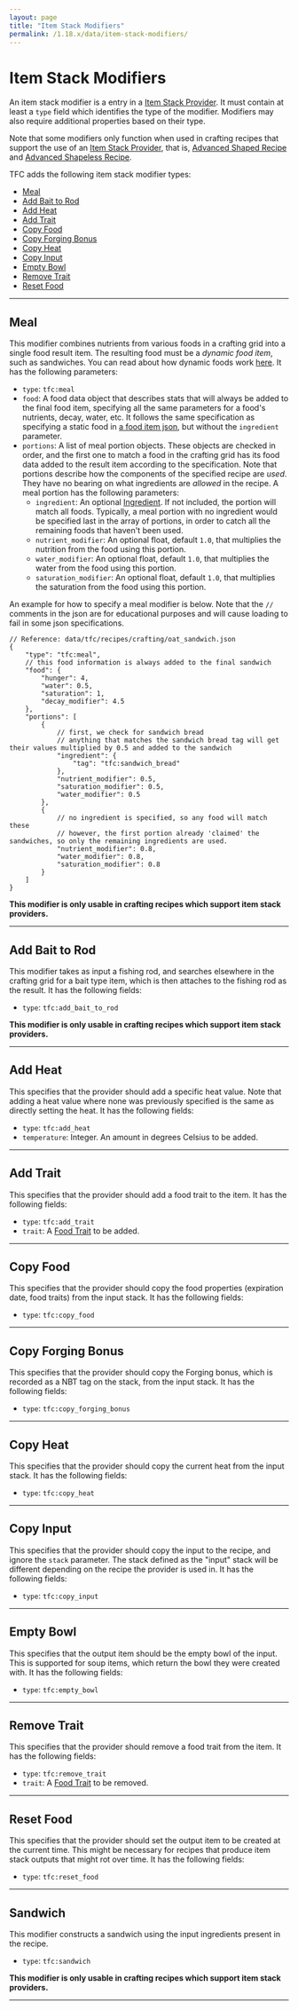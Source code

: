```yaml
---
layout: page
title: "Item Stack Modifiers"
permalink: /1.18.x/data/item-stack-modifiers/
---
```


# Item Stack Modifiers

An item stack modifier is a entry in a [Item Stack Provider](../common-types/#item-stack-providers). It must contain at least a `type` field which identifies the type of the modifier. Modifiers may also require additional properties based on their type.

Note that some modifiers only function when used in crafting recipes that support the use of an [Item Stack Provider](../common-types/#item-stack-providers), that is, [Advanced Shaped Recipe](../../data/crafting/#advanced-shaped-crafting) and [Advanced Shapeless Recipe](../../data/crafting/#advanced-shapeless-crafting).

TFC adds the following item stack modifier types:

<!--linky_begin_sort_alphabetical-->

- [Meal](#meal)
- [Add Bait to Rod](#add-bait-to-rod)
- [Add Heat](#add-heat)
- [Add Trait](#add-trait)
- [Copy Food](#copy-food)
- [Copy Forging Bonus](#copy-forging-bonus)
- [Copy Heat](#copy-heat)
- [Copy Input](#copy-input)
- [Empty Bowl](#empty-bowl)
- [Remove Trait](#remove-trait)
- [Reset Food](#reset-food)

<!--linky_end_sort_alphabetical-->

<hr>

## Meal

This modifier combines nutrients from various foods in a crafting grid into a single food result item. The resulting food must be a *dynamic food item*, such as sandwiches. You can read about how dynamic foods work [here](../custom/#food-items). It has the following parameters:

- `type`: `tfc:meal`
- `food`: A food data object that describes stats that will always be added to the final food item, specifying all the same parameters for a food's nutrients, decay, water, etc. It follows the same specification as specifying a static food in [a food item json](../custom/#food-items), but without the `ingredient` parameter.
- `portions`: A list of meal portion objects. These objects are checked in order, and the first one to match a food in the crafting grid has its food data added to the result item according to the specification. Note that portions describe how the components of the specified recipe are *used*. They have no bearing on what ingredients are *allowed* in the recipe. A meal portion has the following parameters:
    - `ingredient`: An optional [Ingredient](../ingredients/). If not included, the portion will match all foods. Typically, a meal portion with no ingredient would be specified last in the array of portions, in order to catch all the remaining foods that haven't been used.
    - `nutrient_modifier`: An optional float, default `1.0`, that multiplies the nutrition from the food using this portion.
    - `water_modifier`: An optional float, default `1.0`, that multiplies the water from the food using this portion.
    - `saturation_modifier`: An optional float, default `1.0`, that multiplies the saturation from the food using this portion.

An example for how to specify a meal modifier is below. Note that the `//` comments in the json are for educational purposes and will cause loading to fail in some json specifications.
```jsonc
// Reference: data/tfc/recipes/crafting/oat_sandwich.json
{
    "type": "tfc:meal",
    // this food information is always added to the final sandwich
    "food": {
        "hunger": 4,
        "water": 0.5,
        "saturation": 1,
        "decay_modifier": 4.5
    },
    "portions": [
        {
            // first, we check for sandwich bread
            // anything that matches the sandwich bread tag will get their values multiplied by 0.5 and added to the sandwich
            "ingredient": {
                "tag": "tfc:sandwich_bread"
            },
            "nutrient_modifier": 0.5,
            "saturation_modifier": 0.5,
            "water_modifier": 0.5
        },
        {
            // no ingredient is specified, so any food will match these
            // however, the first portion already 'claimed' the sandwiches, so only the remaining ingredients are used.
            "nutrient_modifier": 0.8,
            "water_modifier": 0.8,
            "saturation_modifier": 0.8
        }
    ]
}
```

**This modifier is only usable in crafting recipes which support item stack providers.**

<hr>

## Add Bait to Rod

This modifier takes as input a fishing rod, and searches elsewhere in the crafting grid for a bait type item, which is then attaches to the fishing rod as the result. It has the following fields:

- `type`: `tfc:add_bait_to_rod`

**This modifier is only usable in crafting recipes which support item stack providers.**

<hr>

## Add Heat

This specifies that the provider should add a specific heat value. Note that adding a heat value where none was previously specified is the same as directly setting the heat. It has the following fields:

- `type`: `tfc:add_heat`
- `temperature`: Integer. An amount in degrees Celsius to be added.

<hr>

## Add Trait

This specifies that the provider should add a food trait to the item. It has the following fields:

- `type`: `tfc:add_trait`
- `trait`: A [Food Trait](../common-types/#food-traits) to be added.

<hr>

## Copy Food

This specifies that the provider should copy the food properties (expiration date, food traits) from the input stack. It has the following fields:

- `type`: `tfc:copy_food`

<hr>

## Copy Forging Bonus

This specifies that the provider should copy the Forging bonus, which is recorded as a NBT tag on the stack, from the input stack. It has the following fields:

- `type`: `tfc:copy_forging_bonus`

<hr>

## Copy Heat

This specifies that the provider should copy the current heat from the input stack. It has the following fields:

- `type`: `tfc:copy_heat`

<hr>

## Copy Input

This specifies that the provider should copy the input to the recipe, and ignore the `stack` parameter. The stack defined as the "input" stack will be different depending on the recipe the provider is used in. It has the following fields:

- `type`: `tfc:copy_input`

<hr>

## Empty Bowl

This specifies that the output item should be the empty bowl of the input. This is supported for soup items, which return the bowl they were created with. It has the following fields:

- `type`: `tfc:empty_bowl`

<hr>

## Remove Trait

This specifies that the provider should remove a food trait from the item. It has the following fields:

- `type`: `tfc:remove_trait`
- `trait`: A [Food Trait](../common-types/#food-traits) to be removed.

<hr>

## Reset Food

This specifies that the provider should set the output item to be created at the current time. This might be necessary for recipes that produce item stack outputs that might rot over time. It has the following fields:

- `type`: `tfc:reset_food`

<hr>

## Sandwich

This modifier constructs a sandwich using the input ingredients present in the recipe.

- `type`: `tfc:sandwich`

**This modifier is only usable in crafting recipes which support item stack providers.**

<hr>
